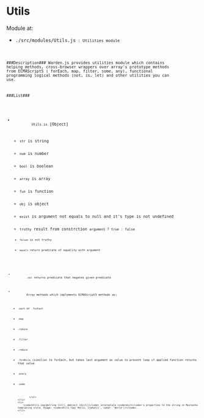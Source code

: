 Utils
=========

Module at:
 - <code>./src/modules/Utils.js<code> : Utilities module

###Description###
 Warden.js provides utilities module which contains helping methods, cross-browser wrappers over array's prototype methods from ECMAScript5 ( forEach,  map, filter, some, any), functional programming logical methods (not, is, let) and other utilities you can use.

###List###
<ul>
	<li>
		<code>Utils.is</code> [Object]
		<ul>
			<li><code>str</code> is string</li>
			<li><code>num</code> is number</li>
			<li><code>bool</code> is boolean</li>
			<li><code>array</code> is array</li>
			<li><code>fun</code> is function</li>
			<li><code>obj</code> is object</li>
			<li><code>exist</code> is argument not equals to null and it's type is not undefined</li>
			<li><code>truthy</code> result from constrction <code>argument ? true : false<code></li>
			<li><code>falsee</code> is not truthy</li>
			<li><code>equals</code> return predicate of equality with argument</li>
		</ul>
	</li>
	<li>
		<code>.not</code> returns predicate that negates given predicate
	</li>
	<li>
		Array methods which implements ECMAScript5 methods as:
			<ul>
				<li><code>.each</code> or <code>.forEach</code></li>
				<li><code>.map</code></li>
        <li><code>.reduce</code></li>
				<li><code>.filter</code></li>
				<li><code>.reduce</code></li>
				<li><code>.forWhile</code> (similiar to forEach, but takes last argument as value to prevent loop if applied function returns that value </li>
				<li><code>.every</code></li>
				<li><code>.some</code></li>

			</ul>
	</li>
	<li>
		<code>Utils.log(@string [str], @object [dict])</code> interpolate <code>dict</code>'s properties to the string in Mustache-templating style. Usage: <code>Utils.log('Hello, {{what}}', {what: 'World'})</code>. 
	</li>
</ul>
